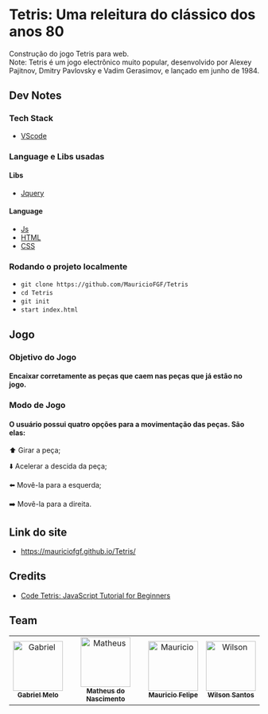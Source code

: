 # Tetris: Uma releitura do clássico dos anos 80

Construção do jogo Tetris para web.<br>
Note: Tetris é um jogo electrônico muito popular, desenvolvido por Alexey Pajitnov, Dmitry Pavlovsky e Vadim Gerasimov, e lançado em junho de 1984.

## Dev Notes
### Tech Stack
- [VScode](https://code.visualstudio.com/)

### Language e Libs usadas
#### Libs
- [Jquery](https://jquery.com/)
#### Language
- [Js](https://www.javascript.com/)
- [HTML](https://html.com/)
- [CSS](https://www.w3.org/Style/CSS/Overview.en.html)

### Rodando o projeto localmente
- `git clone https://github.com/MauricioFGF/Tetris`
- `cd Tetris`
- `git init`
- `start index.html`

## Jogo
### Objetivo do Jogo
#### Encaixar corretamente as peças que caem nas peças que já estão no jogo.
### Modo de Jogo
#### O usuário possui quatro opções para a movimentação das peças. São elas:
⬆️ Girar a peça;

⬇️ Acelerar a descida da peça;

⬅️ Movê-la para a esquerda;

➡️ Movê-la para a direita.


## Link do site
- https://mauriciofgf.github.io/Tetris/


## Credits
- [Code Tetris: JavaScript Tutorial for Beginners](https://www.youtube.com/watch?v=rAUn1Lom6dw&ab_channel=freeCodeCamp.org)

## Team
<!-- ALL-CONTRIBUTORS-LIST:START - Do not remove or modify this section -->
<!-- prettier-ignore -->
<table>
  <tr>
    <td align="center"><a href="https://github.com/gabrielgomesml"><img src="https://i.imgur.com/zOCjv53.jpeg" width="100px;" alt="Gabriel"/><br /><sub><b>Gabriel Melo</b></sub></a><br/>  
    <td align="center"><a href="https://github.com/mna2"><img src="https://i.imgur.com/GdN832m.jpg" width="100px;" alt="Matheus"/><br /><sub><b>Matheus do Nascimento</b></sub></a><br/>
     <td align="center"><a href="https://github.com/MauricioFGF"><img src="https://i.imgur.com/crcg9Sz.jpeg" width="100px;" alt="Mauricio"/><br /><sub><b>Mauricio Felipe</b></sub></a><br/>  
    <td align="center"><a href="https://github.com/wilsonwagner"><img src="https://i.imgur.com/SgHPuw2.jpg" width="100px;" alt="Wilson"/><br /><sub><b>Wilson Santos</b></sub></a>
  </tr>
</table>

<!-- ALL-CONTRIBUTORS-LIST:END -->




